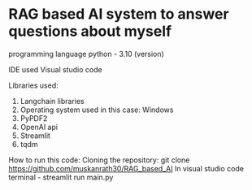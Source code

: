 # RAG based AI system to answer questions about myself

programming language python - 3.10 (version)

IDE used Visual studio code

Libraries used:
1) Langchain libraries 
2) Operating system used in this case: Windows
3) PyPDF2
4) OpenAI api
5) Streamlit
6) tqdm

How to run this code:
Cloning the repository: git clone https://github.com/muskanrath30/RAG_based_AI
In visual studio code terminal - streamlit run main.py
